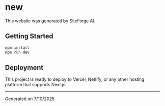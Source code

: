 # new

This website was generated by SiteForge AI.

## Getting Started

```bash
npm install
npm run dev
```

## Deployment

This project is ready to deploy to Vercel, Netlify, or any other hosting platform that supports Next.js.

---

Generated on 7/10/2025
